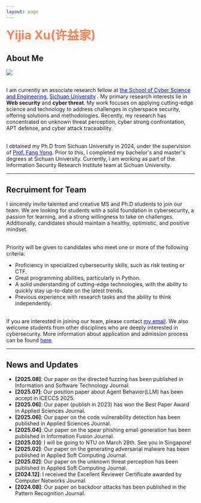 ```yaml
---
layout: page
---
```


**<font size=6 color=Coral>Yijia Xu(许益家)</font>**

## About Me

<img src="https://scu-yijiaxu.github.io/images/xuyijia-1.png" class="floatpic">

<br>I am currently an associate research fellow at [<font color=Blue>the School of Cyber Science and Engineering</font>](https://ccs.scu.edu.cn/), [<font color=Blue>Sichuan University</font>](https://www.scu.edu.cn/) . My primary research interests lie in **Web security** and **cyber threat**. My work focuses on applying cutting-edge science and technology to address challenges in cyberspace security, offering solutions and methodologies. Recently, my research has concentrated on unknown threat perception, cyber strong confrontation, APT defense, and cyber attack traceability.

<br>I obtained my Ph.D from Sichuan University in 2024, under the supervision of [<font color=Blue>Prof. Fang Yong</font>](https://ccs.scu.edu.cn/info/1052/2597.htm). Prior to this, I completed my bachelor's and master's degrees at Sichuan University. Currently, I am working as part of the Information Security Research Institute team at Sichuan University.

---

## Recruiment for Team
I sincerely invite talented and creative MS and Ph.D students to join our team. We are looking for students with a solid foundation in cybersecurity, a passion for learning, and a strong willingness to take on challenges. Additionally, candidates should maintain a healthy, optimistic, and positive mindset.

<br>Priority will be given to candidates who meet one or more of the following criteria:
- Proficiency in specialized cybersecurity skills, such as risk testing or CTF.
- Great programming abilities, particularly in Python.
- A solid understanding of cutting-edge technologies, with the ability to quickly stay up-to-date on the latest trends.
- Previous experience with research tasks and the ability to think independently.

<br>If you are interested in joining our team, please contact [<font color=Blue>my email</font>](mailto:xuyijia@scu.edu.cn). We also welcome students from other disciplines who are deeply interested in cybersecurity. More information about application and admission process can be found [<font color=Blue>here</font>](https://ccs.scu.edu.cn/zsjy.htm).


---

## News and Updates
- **\[2025.08\]**: Our paper on the directed fuzzing has been published in Information and Software Technology Journal.
- **\[2025.07\]**: Our position paper about Agent Behavior(LLM) has been accept in ICECCS 2025.
- **\[2025.06\]**: Our paper (publish in 2023) has won the Best Paper Award in Applied Sciences Journal.
- **\[2025.06\]**: Our paper on the code vulnerability detection has been published in Applied Sciences Journal.
- **\[2025.04\]**: Our paper on the spear phishing email generation has been published in Information Fusion Journal.
- **\[2025.03\]**: I will be going to NTU on March 28th. See you in Singapore!
- **\[2025.02\]**: Our paper on the generating adversarial malware has been published in Applied Soft Computing Journal.
- **\[2025.02\]**: Our paper on the unknown threat perception has been published in Applied Soft Computing Journal.
- **\[2024.12\]**: I received the Excellent Reviewer Certificate awarded by Computer Networks Journal.
- **\[2024.08\]**: Our paper on backdoor attacks has been published in the Pattern Recognition Journal.
<!-- - **\[2024.07\]**: I started to work at Sichuan University. -->
<!-- - **\[2024.06\]**: Our paper on hacker group identification has been published in the Applied Soft Computing Journal. -->
<!-- - **\[2024.05\]**: Our paper on XSS attack detection has been published in the Computer & Security Journal. -->
<!-- - **\[2023.12\]**: I won the Top Ten Academic Stars award from Sichuan University. -->
<!-- - **\[2024.03\]**: I was hired as a peer mentor for the Advanced Scientific Research Training Camp at Sichuan University. -->
<br>

